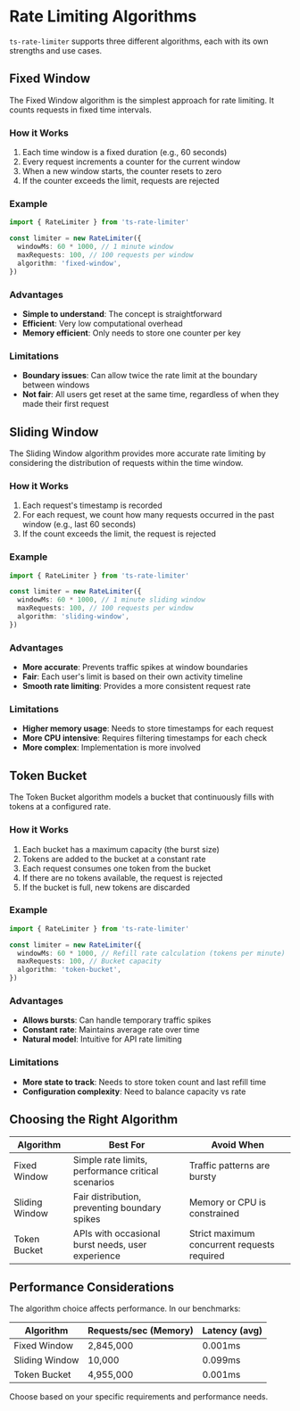 # Rate Limiting Algorithms

`ts-rate-limiter` supports three different algorithms, each with its own strengths and use cases.

## Fixed Window

The Fixed Window algorithm is the simplest approach for rate limiting. It counts requests in fixed time intervals.

### How it Works

1. Each time window is a fixed duration (e.g., 60 seconds)
2. Every request increments a counter for the current window
3. When a new window starts, the counter resets to zero
4. If the counter exceeds the limit, requests are rejected

### Example

```ts
import { RateLimiter } from 'ts-rate-limiter'

const limiter = new RateLimiter({
  windowMs: 60 * 1000, // 1 minute window
  maxRequests: 100, // 100 requests per window
  algorithm: 'fixed-window',
})
```

### Advantages

- **Simple to understand**: The concept is straightforward
- **Efficient**: Very low computational overhead
- **Memory efficient**: Only needs to store one counter per key

### Limitations

- **Boundary issues**: Can allow twice the rate limit at the boundary between windows
- **Not fair**: All users get reset at the same time, regardless of when they made their first request

## Sliding Window

The Sliding Window algorithm provides more accurate rate limiting by considering the distribution of requests within the time window.

### How it Works

1. Each request's timestamp is recorded
2. For each request, we count how many requests occurred in the past window (e.g., last 60 seconds)
3. If the count exceeds the limit, the request is rejected

### Example

```ts
import { RateLimiter } from 'ts-rate-limiter'

const limiter = new RateLimiter({
  windowMs: 60 * 1000, // 1 minute sliding window
  maxRequests: 100, // 100 requests per window
  algorithm: 'sliding-window',
})
```

### Advantages

- **More accurate**: Prevents traffic spikes at window boundaries
- **Fair**: Each user's limit is based on their own activity timeline
- **Smooth rate limiting**: Provides a more consistent request rate

### Limitations

- **Higher memory usage**: Needs to store timestamps for each request
- **More CPU intensive**: Requires filtering timestamps for each check
- **More complex**: Implementation is more involved

## Token Bucket

The Token Bucket algorithm models a bucket that continuously fills with tokens at a configured rate.

### How it Works

1. Each bucket has a maximum capacity (the burst size)
2. Tokens are added to the bucket at a constant rate
3. Each request consumes one token from the bucket
4. If there are no tokens available, the request is rejected
5. If the bucket is full, new tokens are discarded

### Example

```ts
import { RateLimiter } from 'ts-rate-limiter'

const limiter = new RateLimiter({
  windowMs: 60 * 1000, // Refill rate calculation (tokens per minute)
  maxRequests: 100, // Bucket capacity
  algorithm: 'token-bucket',
})
```

### Advantages

- **Allows bursts**: Can handle temporary traffic spikes
- **Constant rate**: Maintains average rate over time
- **Natural model**: Intuitive for API rate limiting

### Limitations

- **More state to track**: Needs to store token count and last refill time
- **Configuration complexity**: Need to balance capacity vs rate

## Choosing the Right Algorithm

| Algorithm | Best For | Avoid When |
|-----------|----------|------------|
| Fixed Window | Simple rate limits, performance critical scenarios | Traffic patterns are bursty |
| Sliding Window | Fair distribution, preventing boundary spikes | Memory or CPU is constrained |
| Token Bucket | APIs with occasional burst needs, user experience | Strict maximum concurrent requests required |

## Performance Considerations

The algorithm choice affects performance. In our benchmarks:

| Algorithm | Requests/sec (Memory) | Latency (avg) |
|-----------|-------------|--------------|
| Fixed Window | 2,845,000 | 0.001ms |
| Sliding Window | 10,000 | 0.099ms |
| Token Bucket | 4,955,000 | 0.001ms |

Choose based on your specific requirements and performance needs.
